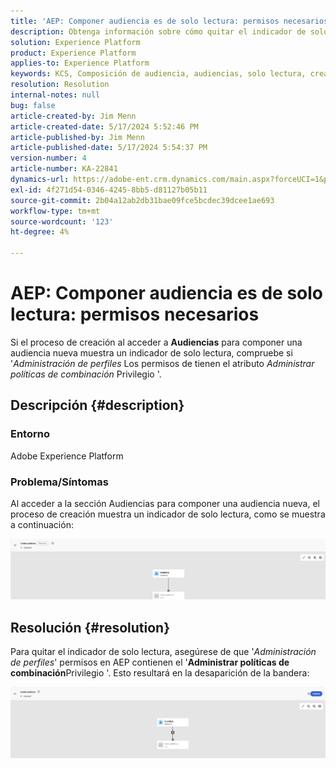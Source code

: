 ```yaml
---
title: 'AEP: Componer audiencia es de solo lectura: permisos necesarios'
description: Obtenga información sobre cómo quitar el indicador de solo lectura en Componer audiencia en AEP. Los permisos deben incluir el privilegio "Administrar políticas de combinación".
solution: Experience Platform
product: Experience Platform
applies-to: Experience Platform
keywords: KCS, Composición de audiencia, audiencias, solo lectura, crear
resolution: Resolution
internal-notes: null
bug: false
article-created-by: Jim Menn
article-created-date: 5/17/2024 5:52:46 PM
article-published-by: Jim Menn
article-published-date: 5/17/2024 5:54:37 PM
version-number: 4
article-number: KA-22841
dynamics-url: https://adobe-ent.crm.dynamics.com/main.aspx?forceUCI=1&pagetype=entityrecord&etn=knowledgearticle&id=c1b6dc42-7614-ef11-9f8a-6045bd006268
exl-id: 4f271d54-0346-4245-8bb5-d81127b05b11
source-git-commit: 2b04a12ab2db31bae09fce5bcdec39dcee1ae693
workflow-type: tm+mt
source-wordcount: '123'
ht-degree: 4%

---
```


# AEP: Componer audiencia es de solo lectura: permisos necesarios


Si el proceso de creación al acceder a <b>Audiencias</b> para componer una audiencia nueva muestra un indicador de solo lectura, compruebe si &#39;*Administración de perfiles* Los permisos de tienen el atributo *Administrar políticas de combinación* Privilegio &#39;.

## Descripción {#description}


### Entorno

Adobe Experience Platform

### Problema/Síntomas

Al acceder a la sección Audiencias para componer una audiencia nueva, el proceso de creación muestra un indicador de solo lectura, como se muestra a continuación:

![](assets/___c3b6dc42-7614-ef11-9f8a-6045bd006268___.png)


## Resolución {#resolution}


Para quitar el indicador de solo lectura, asegúrese de que &#39;*Administración de perfiles*&#39; permisos en AEP contienen el &#39;<b>Administrar políticas de combinación</b>Privilegio &#39;. Esto resultará en la desaparición de la bandera:

![](assets/833c8ec9-ec56-ee11-be6f-6045bd0065f9.png)
